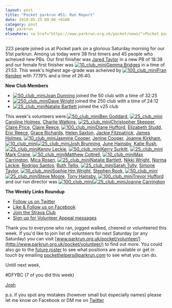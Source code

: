 ```yaml
---
layout: post
title: "Pocket parkrun #51: Run Report"
date: 2019-05-25 09:00 +0100
category: post
tag: parkrun
elsewhere: <a href="https://www.parkrun.org.uk/pocket/news/">Pocket parkrun</a>
---
```


223 people joined us at Pocket park on a glorious Saturday morning for our 51st parkrun. Among us today were 38 first timers and 45 people who acheived new PBs. Our first finisher was [Jared Taylor](https://www.parkrun.org.uk/pocket/results/latestresults/athletehistory?athleteNumber=4706699) in a new PB of 18:38 and our female first finisher was [![10_club_mini](https://images.parkrun.com/blogs.dir/1667/files/2019/02/10_club_mini-e1550337085201.jpg)](https://images.parkrun.com/blogs.dir/1667/files/2019/02/10_club_mini-e1550337085201.jpg)[Gemma Bridges](https://www.parkrun.org.uk/pocket/results/latestresults/athletehistory?athleteNumber=1045158) in a time of 21:53. This week's highest age-grade was acheived by [![100_club_mini](https://images.parkrun.com/blogs.dir/1667/files/2019/02/100_club_mini-e1550337018730.jpg)](https://images.parkrun.com/blogs.dir/1667/files/2019/02/100_club_mini-e1550337018730.jpg)[Fran Kenden](https://www.parkrun.org.uk/pocket/results/latestresults/athletehistory?athleteNumber=5506) with 77.19% and a time of 26:40.

**New Club Members**

*   [![50_club_mini](https://images.parkrun.com/blogs.dir/1667/files/2019/02/50_club_mini-e1550336989477.jpg)](https://images.parkrun.com/blogs.dir/1667/files/2019/02/50_club_mini-e1550336989477.jpg)[Joan Dunning](https://www.parkrun.org.uk/pocket/results/latestresults/athletehistory?athleteNumber=1174648) joined the 50 club with a time of 32:25
*   [![250_club_mini](https://images.parkrun.com/blogs.dir/1667/files/2019/02/250_club_mini-e1550337068377.jpg)](https://images.parkrun.com/blogs.dir/1667/files/2019/02/250_club_mini-e1550337068377.jpg)[Dave Wright](https://www.parkrun.org.uk/pocket/results/latestresults/athletehistory?athleteNumber=5505) joined the 250 club with a time of 24:12
*   [![25_club_mini](https://images.parkrun.com/blogs.dir/1667/files/2019/02/25_club_mini-e1550337100687.jpg)](https://images.parkrun.com/blogs.dir/1667/files/2019/02/25_club_mini-e1550337100687.jpg)[Natalie Bartlett](http://www.parkrun.org.uk/results/athleteresultshistory/?athleteNumber=1795380) joined the v25 club

This week's volunteers were:[![50_club_mini](https://images.parkrun.com/blogs.dir/1667/files/2019/02/50_club_mini-e1550336989477.jpg)](https://images.parkrun.com/blogs.dir/1667/files/2019/02/50_club_mini-e1550336989477.jpg)[Ben Goddard,](https://www.parkrun.org.uk/athleteresultshistory?athleteNumber=753556) [![25_club_mini](https://images.parkrun.com/blogs.dir/1667/files/2019/02/25_club_mini-e1550337100687.jpg)](https://images.parkrun.com/blogs.dir/1667/files/2019/02/25_club_mini-e1550337100687.jpg)[Caroline Holmes,](http://www.parkrun.org.uk/results/athleteresultshistory/?athleteNumber=415657) [Charlie Watkins,](https://www.parkrun.org.uk/results/athleteresultshistory/?athleteNumber=4847891) [![25_club_mini](https://images.parkrun.com/blogs.dir/1667/files/2019/02/25_club_mini-e1550337100687.jpg)](https://images.parkrun.com/blogs.dir/1667/files/2019/02/25_club_mini-e1550337100687.jpg)[Christopher Skepper,](http://www.parkrun.org.uk/results/athleteresultshistory/?athleteNumber=3655506) [Claire Price,](http://www.parkrun.org.uk/results/athleteresultshistory/?athleteNumber=2025784) [Claire Reece,](http://www.parkrun.org.uk/results/athleteresultshistory/?athleteNumber=4701687) [![100_club_mini](https://images.parkrun.com/blogs.dir/1667/files/2019/02/100_club_mini-e1550337018730.jpg)](https://images.parkrun.com/blogs.dir/1667/files/2019/02/100_club_mini-e1550337018730.jpg)[Diane Hufford,](http://www.parkrun.org.uk/results/athleteresultshistory/?athleteNumber=340498) [Elizabeth Studd,](https://www.parkrun.org.uk/results/athleteresultshistory/?athleteNumber=5216917) [Eric Reece,](https://www.parkrun.org.uk/pocket/results/athletehistory/?athleteNumber=5148717) [Grace Richards,](http://www.parkrun.org.uk/results/athleteresultshistory/?athleteNumber=5429459) [Helen Saxton,](http://www.parkrun.org.uk/results/athleteresultshistory/?athleteNumber=831489) [Jackie Fitzpatrick,](https://www.parkrun.org.uk/athleteresultshistory?athleteNumber=4914271) [James Holmes,](http://www.parkrun.org.uk/results/athleteresultshistory/?athleteNumber=467964) [![10_club_mini](https://images.parkrun.com/blogs.dir/1667/files/2019/02/10_club_mini-e1550337085201.jpg)](https://images.parkrun.com/blogs.dir/1667/files/2019/02/10_club_mini-e1550337085201.jpg)[Jasmine Cooper,](https://www.parkrun.org.uk/results/athleteresultshistory/?athleteNumber=1554133) [Jenine Cooper,](https://www.parkrun.org.uk/athleteresultshistory?athleteNumber=1061334) [Joanne Kirkham,](http://www.parkrun.org.uk/results/athleteresultshistory/?athleteNumber=4936439) [![10_club_mini](https://images.parkrun.com/blogs.dir/1667/files/2019/02/10_club_mini-e1550337085201.jpg)](https://images.parkrun.com/blogs.dir/1667/files/2019/02/10_club_mini-e1550337085201.jpg)[![25_club_mini](https://images.parkrun.com/blogs.dir/1667/files/2019/02/25_club_mini-e1550337100687.jpg)](https://images.parkrun.com/blogs.dir/1667/files/2019/02/25_club_mini-e1550337100687.jpg)[Josh Brunning,](http://www.parkrun.org.uk/results/athleteresultshistory/?athleteNumber=4196740) [June Hainsby,](http://www.parkrun.org.uk/results/athleteresultshistory/?athleteNumber=4756215) [Katie Rush,](http://www.parkrun.org.uk/results/athleteresultshistory/?athleteNumber=3177984) [![25_club_mini](https://images.parkrun.com/blogs.dir/1667/files/2019/02/25_club_mini-e1550337100687.jpg)](https://images.parkrun.com/blogs.dir/1667/files/2019/02/25_club_mini-e1550337100687.jpg)[Kenny Leckie,](http://www.parkrun.org.uk/results/athleteresultshistory/?athleteNumber=4073128) [![50_club_mini](https://images.parkrun.com/blogs.dir/1667/files/2019/02/50_club_mini-e1550336989477.jpg)](https://images.parkrun.com/blogs.dir/1667/files/2019/02/50_club_mini-e1550336989477.jpg)[Kerry Surkitt,](https://www.parkrun.org.uk/results/athleteresultshistory/?athleteNumber=693485) [![25_club_mini](https://images.parkrun.com/blogs.dir/1667/files/2019/02/25_club_mini-e1550337100687.jpg)](https://images.parkrun.com/blogs.dir/1667/files/2019/02/25_club_mini-e1550337100687.jpg)[Mark Crane,](http://www.parkrun.org.uk/results/athleteresultshistory/?athleteNumber=4072444) [![50_club_mini](https://images.parkrun.com/blogs.dir/1667/files/2019/02/50_club_mini-e1550336989477.jpg)](https://images.parkrun.com/blogs.dir/1667/files/2019/02/50_club_mini-e1550336989477.jpg)[Matthew Cottrell,](https://www.parkrun.org.uk/athleteresultshistory?athleteNumber=1165737) [![10_club_mini](https://images.parkrun.com/blogs.dir/1667/files/2019/02/10_club_mini-e1550337085201.jpg)](https://images.parkrun.com/blogs.dir/1667/files/2019/02/10_club_mini-e1550337085201.jpg)[Max Carrington,](http://www.parkrun.org.uk/results/athleteresultshistory/?athleteNumber=512408) [Mica Rosen,](https://www.parkrun.org.uk/results/athleteresultshistory/?athleteNumber=3777917) [![25_club_mini](https://images.parkrun.com/blogs.dir/1667/files/2019/02/25_club_mini-e1550337100687.jpg)](https://images.parkrun.com/blogs.dir/1667/files/2019/02/25_club_mini-e1550337100687.jpg)[Natalie Bartlett,](http://www.parkrun.org.uk/results/athleteresultshistory/?athleteNumber=1795380) [Nikki Wright,](http://www.parkrun.org.uk/results/athleteresultshistory/?athleteNumber=4524361) [Norma Leckie,](http://www.parkrun.org.uk/results/athleteresultshistory/?athleteNumber=85968) [Rodrigo Santos,](https://www.parkrun.org.uk/results/athleteresultshistory/?athleteNumber=1419414) [Ruth Tellis,](https://www.parkrun.org.uk/athleteresultshistory?athleteNumber=4701413) [![25_club_mini](https://images.parkrun.com/blogs.dir/1667/files/2019/02/25_club_mini-e1550337100687.jpg)](https://images.parkrun.com/blogs.dir/1667/files/2019/02/25_club_mini-e1550337100687.jpg)[Sarah Tully,](http://www.parkrun.org.uk/results/athleteresultshistory/?athleteNumber=4909207) [Simone Taylor,](http://www.parkrun.org.uk/athleteresultshistory?athleteNumber=693581) [![10_club_mini](https://images.parkrun.com/blogs.dir/1667/files/2019/02/10_club_mini-e1550337085201.jpg)](https://images.parkrun.com/blogs.dir/1667/files/2019/02/10_club_mini-e1550337085201.jpg)[Sophie Hm Wright,](http://www.parkrun.org.uk/results/athleteresultshistory/?athleteNumber=4524393) [Stephen Rook,](https://www.parkrun.org.uk/athleteresultshistory?athleteNumber=4764709) [![50_club_mini](https://images.parkrun.com/blogs.dir/1667/files/2019/02/50_club_mini-e1550336989477.jpg)](https://images.parkrun.com/blogs.dir/1667/files/2019/02/50_club_mini-e1550336989477.jpg)[![25_club_mini](https://images.parkrun.com/blogs.dir/1667/files/2019/02/25_club_mini-e1550337100687.jpg)](https://images.parkrun.com/blogs.dir/1667/files/2019/02/25_club_mini-e1550337100687.jpg)[Steve Moore,](http://www.parkrun.org.uk/results/athleteresultshistory/?athleteNumber=1771782) [Tony Hainsby,](http://www.parkrun.org.uk/athleteresultshistory?athleteNumber=249147) [![100_club_mini](https://images.parkrun.com/blogs.dir/1667/files/2019/02/100_club_mini-e1550337018730.jpg)](https://images.parkrun.com/blogs.dir/1667/files/2019/02/100_club_mini-e1550337018730.jpg)[Trevor Hufford](http://www.parkrun.org.uk/results/athleteresultshistory/?athleteNumber=339748) and our run director was [![100_club_mini](https://images.parkrun.com/blogs.dir/1667/files/2019/02/100_club_mini-e1550337018730.jpg)](https://images.parkrun.com/blogs.dir/1667/files/2019/02/100_club_mini-e1550337018730.jpg)[![25_club_mini](https://images.parkrun.com/blogs.dir/1667/files/2019/02/25_club_mini-e1550337100687.jpg)](https://images.parkrun.com/blogs.dir/1667/files/2019/02/25_club_mini-e1550337100687.jpg)[Joanne Carrington](http://www.parkrun.org.uk/results/athleteresultshistory/?athleteNumber=181580)[](http://www.parkrun.org.uk/results/athleteresultshistory/?athleteNumber=339748)

**The Weekly Links Roundup**

*   [Follow us on Twitter](https://twitter.com/pocketparkrun)
*   [Like & Follow us on Facebook](https://www.facebook.com/pocketparkrun/)
*   [Join the Strava Club](https://www.strava.com/clubs/pocketparkrun)
*   [Sign up for Volunteer Appeal messages](https://www.parkrun.com/runner/opt-ins/?Country=UK)

Thank you to everyone who ran, jogged walked, cheered or volunteered this week. If you'd like to join list of volunteers for next Saturday (or any Saturday) you can visit [www.parkrun.org.uk/pocket/volunteer/](http://www.parkrun.org.uk/pocket/volunteer/) to find out more. You could also go to the [future roster](http://www.parkrun.org.uk/pocket/futureroster/ "future roster") to see what positions are available or get in touch by emailing [pockethelpers@parkrun.com](mailto:pockethelpers@parkrun.com) to see what you can do.

Untill next week,

#DFYBC (7 of you did this week)

[Josh](http://www.parkrun.org.uk/results/athleteresultshistory/?athleteNumber=4196740)

p.s. if you spot any mistakes (however small but especially names) please let me know on Facebook or DM me on [Twitter](https://twitter.com/_Josh_justJosh)
